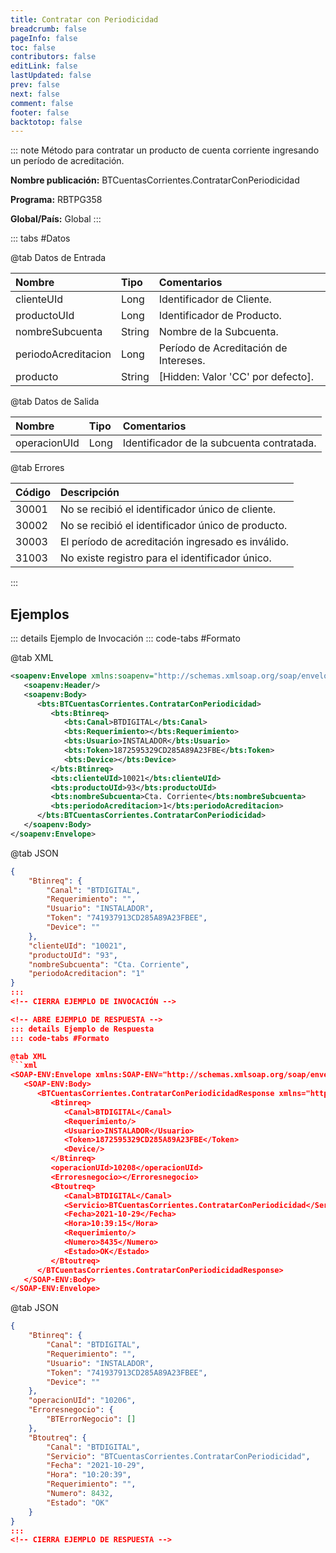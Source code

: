 ```yaml
---
title: Contratar con Periodicidad
breadcrumb: false
pageInfo: false
toc: false
contributors: false
editLink: false
lastUpdated: false
prev: false
next: false
comment: false
footer: false
backtotop: false
---
```


<!-- ABRE DATOS DEL MÉTODO -->
::: note Método para contratar un producto de cuenta corriente ingresando un período de acreditación.

**Nombre publicación:** BTCuentasCorrientes.ContratarConPeriodicidad

**Programa:** RBTPG358

**Global/País:** Global
:::
<!-- CIERRA DATOS DEL MÉTODO -->

<!-- ABRE TABLA DE DATOS -->
::: tabs #Datos 

@tab Datos de Entrada

Nombre | Tipo | Comentarios
:--------- | :--------- | :---------
clienteUId | Long | Identificador de Cliente.
productoUId | Long | Identificador de Producto.
nombreSubcuenta | String | Nombre de la Subcuenta.
periodoAcreditacion | Long | Período de Acreditación de Intereses.
producto | String | [Hidden: Valor 'CC' por defecto].

@tab Datos de Salida

Nombre | Tipo | Comentarios
:--------- | :----------- | :-----------
operacionUId | Long | Identificador de la subcuenta contratada.

@tab Errores

Código | Descripción
:--------- | :-----------
30001 | No se recibió el identificador único de cliente.
30002 | No se recibió el identificador único de producto.
30003 | El período de acreditación ingresado es inválido.
31003 | No existe registro para el identificador único.
::: 
<!-- CIERRA TABLA DE DATOS -->

## **Ejemplos**

<!-- ABRE EJEMPLO DE INVOCACIÓN -->
::: details Ejemplo de Invocación 
::: code-tabs #Formato

@tab XML
```xml
<soapenv:Envelope xmlns:soapenv="http://schemas.xmlsoap.org/soap/envelope/" xmlns:bts="http://uy.com.dlya.bantotal/BTSOA/">
   <soapenv:Header/>
   <soapenv:Body>
      <bts:BTCuentasCorrientes.ContratarConPeriodicidad>
         <bts:Btinreq>
            <bts:Canal>BTDIGITAL</bts:Canal>
            <bts:Requerimiento></bts:Requerimiento>
            <bts:Usuario>INSTALADOR</bts:Usuario>
            <bts:Token>1872595329CD285A89A23FBE</bts:Token>
            <bts:Device></bts:Device>
         </bts:Btinreq>
         <bts:clienteUId>10021</bts:clienteUId>
         <bts:productoUId>93</bts:productoUId>
         <bts:nombreSubcuenta>Cta. Corriente</bts:nombreSubcuenta>
         <bts:periodoAcreditacion>1</bts:periodoAcreditacion>
      </bts:BTCuentasCorrientes.ContratarConPeriodicidad>
   </soapenv:Body>
</soapenv:Envelope>
```

@tab JSON
```json
{
    "Btinreq": {
        "Canal": "BTDIGITAL",
        "Requerimiento": "",
        "Usuario": "INSTALADOR",
        "Token": "741937913CD285A89A23FBEE",
        "Device": ""
    },
    "clienteUId": "10021",
    "productoUId": "93",
    "nombreSubcuenta": "Cta. Corriente",
    "periodoAcreditacion": "1"
}
:::
<!-- CIERRA EJEMPLO DE INVOCACIÓN -->

<!-- ABRE EJEMPLO DE RESPUESTA -->
::: details Ejemplo de Respuesta 
::: code-tabs #Formato

@tab XML
```xml
<SOAP-ENV:Envelope xmlns:SOAP-ENV="http://schemas.xmlsoap.org/soap/envelope/" xmlns:xsd="http://www.w3.org/2001/XMLSchema" xmlns:SOAP-ENC="http://schemas.xmlsoap.org/soap/encoding/" xmlns:xsi="http://www.w3.org/2001/XMLSchema-instance">
   <SOAP-ENV:Body>
      <BTCuentasCorrientes.ContratarConPeriodicidadResponse xmlns="http://uy.com.dlya.bantotal/BTSOA/">
         <Btinreq>
            <Canal>BTDIGITAL</Canal>
            <Requerimiento/>
            <Usuario>INSTALADOR</Usuario>
            <Token>1872595329CD285A89A23FBE</Token>
            <Device/>
         </Btinreq>
         <operacionUId>10208</operacionUId>
         <Erroresnegocio></Erroresnegocio>
         <Btoutreq>
            <Canal>BTDIGITAL</Canal>
            <Servicio>BTCuentasCorrientes.ContratarConPeriodicidad</Servicio>
            <Fecha>2021-10-29</Fecha>
            <Hora>10:39:15</Hora>
            <Requerimiento/>
            <Numero>8435</Numero>
            <Estado>OK</Estado>
         </Btoutreq>
      </BTCuentasCorrientes.ContratarConPeriodicidadResponse>
   </SOAP-ENV:Body>
</SOAP-ENV:Envelope>
```

@tab JSON
```json
{
    "Btinreq": {
        "Canal": "BTDIGITAL",
        "Requerimiento": "",
        "Usuario": "INSTALADOR",
        "Token": "741937913CD285A89A23FBEE",
        "Device": ""
    },
    "operacionUId": "10206",
    "Erroresnegocio": {
        "BTErrorNegocio": []
    },
    "Btoutreq": {
        "Canal": "BTDIGITAL",
        "Servicio": "BTCuentasCorrientes.ContratarConPeriodicidad",
        "Fecha": "2021-10-29",
        "Hora": "10:20:39",
        "Requerimiento": "",
        "Numero": 8432,
        "Estado": "OK"
    }
}
::: 
<!-- CIERRA EJEMPLO DE RESPUESTA -->